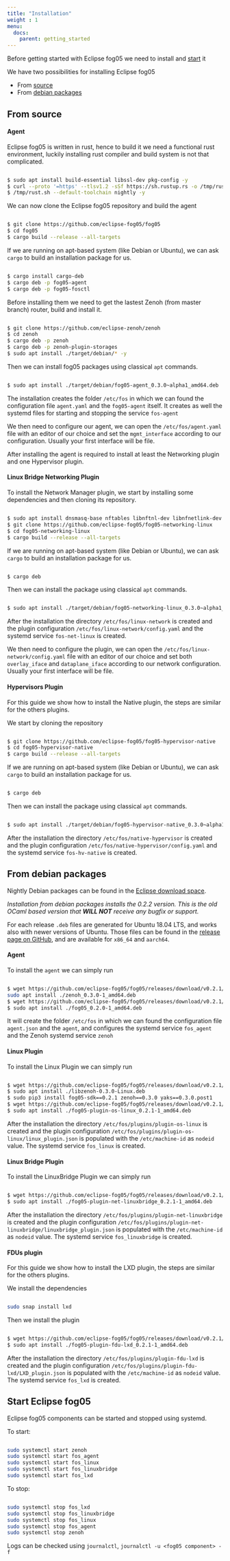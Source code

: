 ```yaml
---
title: "Installation"
weight : 1
menu:
  docs:
    parent: getting_started
---
```


Before getting started with Eclipse fog05 we need to install and [start](#start-eclipse-fog05) it

We have two possibilities for installing Eclipse fog05

- From [source](#from-source)
- From [debian packages](#from-debian-packages)



## From source


#### Agent

Eclipse fog05 is written in rust, hence to build it we need
a functional rust environment, luckily installing rust compiler and build system is not that complicated.



```bash

$ sudo apt install build-essential libssl-dev pkg-config -y
$ curl --proto '=https' --tlsv1.2 -sSf https://sh.rustup.rs -o /tmp/rust.sh && chmod +x /tmp/rust.sh
$ /tmp/rust.sh --default-toolchain nightly -y

```

We can now clone the Eclipse fog05 repository and build the agent

```bash

$ git clone https://github.com/eclipse-fog05/fog05
$ cd fog05
$ cargo build --release --all-targets

```
If we are running on apt-based system (like Debian or Ubuntu), we can ask `cargo` to build an installation package for us.

```bash

$ cargo install cargo-deb
$ cargo deb -p fog05-agent
$ cargo deb -p fog05-fosctl

```

Before installing them we need to get the lastest Zenoh (from master branch) router, build and install it.

```bash

$ git clone https://github.com/eclipse-zenoh/zenoh
$ cd zenoh
$ cargo deb -p zenoh
$ cargo deb -p zenoh-plugin-storages
$ sudo apt install ./target/debian/* -y

```

Then we can install fog05 packages using classical `apt` commands.

```bash

$ sudo apt install ./target/debian/fog05-agent_0.3.0~alpha1_amd64.deb ./target/debian/fog05-fosctl_0.3.0~alpha1_amd64.deb

```

The installation creates the folder `/etc/fos` in which we can found the configuration file `agent.yaml` and the `fog05-agent` itself. It creates as well the systemd files for starting and stopping the service `fos-agent`

We then need to configure our agent, we can open the `/etc/fos/agent.yaml` file with an editor of our choice and set the `mgmt_interface` according to our configuration. Usually your first interface will be file.






After installing the agent is required to install at least the  Networking plugin and one Hypervisor plugin.


#### Linux Bridge Networking Plugin

To install the Network Manager plugin, we start by installing some dependencies and then cloning its repository.

```bash

$ sudo apt install dnsmasq-base nftables libnftnl-dev libnfnetlink-dev libmnl-dev
$ git clone https://github.com/eclipse-fog05/fog05-networking-linux
$ cd fog05-networking-linux
$ cargo build --release --all-targets

```

If we are running on apt-based system (like Debian or Ubuntu), we can ask `cargo` to build an installation package for us.

```bash

$ cargo deb

```

Then we can install the package using classical `apt` commands.

```bash

$ sudo apt install ./target/debian/fog05-networking-linux_0.3.0~alpha1_amd64.deb

```

After the installation the directory `/etc/fos/linux-network` is created and the plugin configuration `/etc/fos/linux-network/config.yaml` and the systemd service `fos-net-linux` is created.

We then need to configure the plugin, we can open the `/etc/fos/linux-network/config.yaml` file with an editor of our choice and set both `overlay_iface` and `dataplane_iface` according to our network configuration.
Usually your first interface will be file.


#### Hypervisors Plugin


For this guide we show how to install the Native plugin, the steps are similar for the others plugins.

We start by cloning the repository


```bash

$ git clone https://github.com/eclipse-fog05/fog05-hypervisor-native
$ cd fog05-hypervisor-native
$ cargo build --release --all-targets

```
If we are running on apt-based system (like Debian or Ubuntu), we can ask `cargo` to build an installation package for us.

```bash

$ cargo deb

```

Then we can install the package using classical `apt` commands.

```bash

$ sudo apt install ./target/debian/fog05-hypervisor-native_0.3.0~alpha1_amd64.deb

```

After the installation the directory `/etc/fos/native-hypervisor` is created and the plugin configuration `/etc/fos/native-hypervisor/config.yaml` and the systemd service `fos-hv-native` is created.


## From debian packages


Nightly Debian packages can be found in the [Eclipse download space](https://download.eclipse.org/fog05/fog05/nightly/).


*Installation from debian packages installs the 0.2.2 version.
This is the old OCaml based version that **WILL NOT** receive any bugfix or support.*


For each release `.deb` files are generated for Ubuntu 18.04 LTS, and works also with newer versions of Ubuntu. Those files can be found in the [release page on GitHub](https://github.com/eclipse-fog05/fog05/releases/tag/v0.2.1), and are available for `x86_64` and `aarch64`.

#### Agent

To install the `agent` we can simply run

```bash

$ wget https://github.com/eclipse-fog05/fog05/releases/download/v0.2.1/zenoh_0.3.0-1_amd64.deb
sudo apt install ./zenoh_0.3.0-1_amd64.deb
$ wget https://github.com/eclipse-fog05/fog05/releases/download/v0.2.1/fog05_0.2.1-1_amd64.deb
$ sudo apt install ./fog05_0.2.0-1_amd64.deb

```

It will create the folder `/etc/fos` in which we can found the configuration file `agent.json` and the `agent`, and configures the systemd service `fos_agent` and the Zenoh systemd service `zenoh`

#### Linux Plugin

To install the Linux Plugin we can simply run

```bash

$ wget https://github.com/eclipse-fog05/fog05/releases/download/v0.2.1/libzenoh-0.3.0-Linux.deb
$ sudo apt install ./libzenoh-0.3.0-Linux.deb
$ sudo pip3 install fog05-sdk==0.2.1 zenoh==0.3.0 yaks==0.3.0.post1
$ wget https://github.com/eclipse-fog05/fog05/releases/download/v0.2.1/fog05-plugin-os-linux_0.2.1-1_amd64.deb
$ sudo apt install ./fog05-plugin-os-linux_0.2.1-1_amd64.deb

```

After the installation the directory `/etc/fos/plugins/plugin-os-linux` is created and the plugin configuration `/etc/fos/plugins/plugin-os-linux/linux_plugin.json` is populated with the `/etc/machine-id` as `nodeid` value. The systemd service `fos_linux` is created.

#### Linux Bridge Plugin

To install the LinuxBridge Plugin we can simply run

```bash

$ wget https://github.com/eclipse-fog05/fog05/releases/download/v0.2.1/fog05-plugin-net-linuxbridge_0.2.1-1_amd64.deb
$ sudo apt install ./fog05-plugin-net-linuxbridge_0.2.1-1_amd64.deb

```

After the installation the directory `/etc/fos/plugins/plugin-net-linuxbridge` is created and the plugin configuration `/etc/fos/plugins/plugin-net-linuxbridge/linuxbridge_plugin.json` is populated with the `/etc/machine-id` as `nodeid` value. The systemd service `fos_linuxbridge` is created.

#### FDUs plugin

For this guide we show how to install the LXD plugin, the steps are similar for the others plugins.

We install the dependencies

```bash

sudo snap install lxd

```

Then we install the plugin

```bash

$ wget https://github.com/eclipse-fog05/fog05/releases/download/v0.2.1/fog05-plugin-fdu-lxd_0.2.1-1_amd64.deb
$ sudo apt install ./fog05-plugin-fdu-lxd_0.2.1-1_amd64.deb

```

After the installation the directory `/etc/fos/plugins/plugin-fdu-lxd` is created and the plugin configuration `/etc/fos/plugins/plugin-fdu-lxd/LXD_plugin.json` is populated with the `/etc/machine-id` as `nodeid` value. The systemd service `fos_lxd` is created.

## Start Eclipse fog05


Eclipse fog05 components can be started and stopped using systemd.

To start:
```bash

sudo systemctl start zenoh
sudo systemctl start fos_agent
sudo systemctl start fos_linux
sudo systemctl start fos_linuxbridge
sudo systemctl start fos_lxd

```

To stop:
```bash

sudo systemctl stop fos_lxd
sudo systemctl stop fos_linuxbridge
sudo systemctl stop fos_linux
sudo systemctl stop fos_agent
sudo systemctl stop zenoh

```


Logs can be checked using `journalctl`, `journalctl -u <fog05 component> -f`

